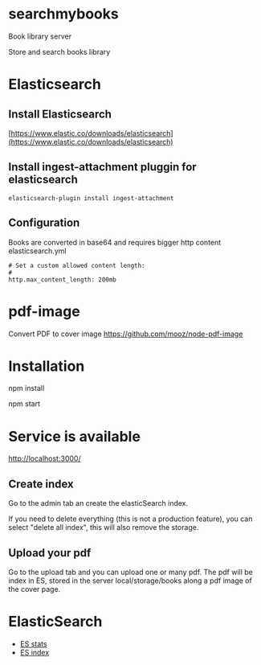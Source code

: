 # searchmybooks
Book library server

Store and search books library

# Elasticsearch

## Install Elasticsearch
[https://www.elastic.co/downloads/elasticsearch](https://www.elastic.co/downloads/elasticsearch)

## Install ingest-attachment pluggin for elasticsearch

```
elasticsearch-plugin install ingest-attachment
```

## Configuration
Books are converted in base64 and requires bigger http content
elasticsearch.yml

```
# Set a custom allowed content length:
# 
http.max_content_length: 200mb
```
# pdf-image
Convert PDF to cover image
https://github.com/mooz/node-pdf-image    
    
# Installation
npm install

npm start

# Service is available
[http://localhost:3000/](http://localhost:3000/)

## Create index
Go to the admin tab an create the elasticSearch index.

If you need to delete everything (this is not a production feature), you can select "delete all index", this will also remove the storage.

## Upload your pdf
Go to the upload tab and you can upload one or many pdf.
The pdf will be index in ES, stored in the server local/storage/books along a pdf image of the cover page.


# ElasticSearch

- [ES stats](http://localhost:9200/_stats)
- [ES index](http://localhost:9200/bookindex)

